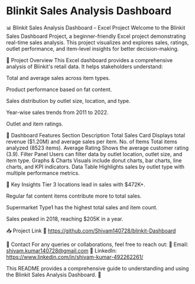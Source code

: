 # Blinkit Sales Analysis Dashboard

📊 Blinkit Sales Analysis Dashboard – Excel Project
Welcome to the Blinkit Sales Dashboard Project, a beginner-friendly Excel project demonstrating real-time sales analysis. This project visualizes and explores sales, ratings, outlet performance, and item-level insights for better decision-making.

🚀 Project Overview
This Excel dashboard provides a comprehensive analysis of Blinkit's retail data. It helps stakeholders understand:

Total and average sales across item types.

Product performance based on fat content.

Sales distribution by outlet size, location, and type.

Year-wise sales trends from 2011 to 2022.

Outlet and item ratings.

🧾 Dashboard Features
Section	Description
Total Sales Card	Displays total revenue ($1.20M) and average sales per item.
No. of Items	Total items analyzed (8523 items).
Average Rating	Shows the average customer rating (3.9).
Filter Panel	Users can filter data by outlet location, outlet size, and item type.
Graphs & Charts	Visuals include donut charts, bar charts, line charts, and KPI indicators.
Data Table	Highlights sales by outlet type with multiple performance metrics.

📌 Key Insights
Tier 3 locations lead in sales with $472K+.

Regular fat content items contribute more to total sales.

Supermarket Type1 has the highest total sales and item count.

Sales peaked in 2018, reaching $205K in a year.

📥 Project Link
🔗 https://github.com/Shivam140728/blinkit-Dashboard

📧 Contact
For any queries or collaborations, feel free to reach out:
📩 Email: shivam.kumar140728@gmail.com 🔗 LinkedIn: https://www.linkedin.com/in/shivam-kumar-492262261/

This README provides a comprehensive guide to understanding and using the Blinkit Sales Analysis Dashboard. 🚀


